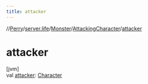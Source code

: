```yaml
---
title: attacker
---
```

//[Perry](../../../../index.html)/[server.life](../../index.html)/[Monster](../index.html)/[AttackingCharacter](index.html)/[attacker](attacker.html)



# attacker



[jvm]\
val [attacker](attacker.html): [Character](../../../client/-character/index.html)




